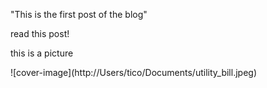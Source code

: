"This is the first post of the blog"

read this post!

<p> this is a picture </p>
![cover-image](http://Users/tico/Documents/utility_bill.jpeg)



